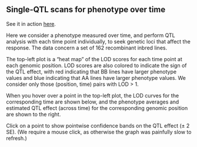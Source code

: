 Single-QTL scans for phenotype over time
----------------------------------------------------------------------

See it in action [here](http://www.biostat.wisc.edu/~kbroman/d3/lod_by_time).

Here we consider a phenotype measured over time, and perform QTL
analysis with each time point individually, to seek genetic loci that
affect the response.  The data concern a set of 162 recombinant inbred
lines.

The top-left plot is a &ldquo;heat map&rdquo; of the LOD scores
for each time point at each genomic position.  LOD scores are also
colored to indicate the sign of the QTL effect, with red indicating
that BB lines have larger phenotype values and blue indicating that AA lines
have larger phenotype values.  We consider only those (position, time)
pairs with LOD > 1.

When you hover over a point in the top-left plot, the LOD curves for the
corresponding time are shown below, and the phenotype averages and
estimated QTL effect (across time) for the corresponding genomic
position are shown to the right.

Click on a point to show pointwise confidence bands on the QTL
effect (&pm; 2 SE).  (We require a mouse click, as otherwise the graph
was painfully slow to refresh.)
